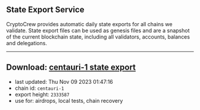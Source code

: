 ## State Export Service
CryptoCrew provides automatic daily state exports for all chains we validate. State export files can be used as genesis files and are a snapshot of the current blockchain state, including all validators, accounts, balances and delegations.

---
**Download: [centauri-1 state export](https://dl.ccvalidators.com/SERVICE/composable/centauri-1_export_2333587.json)**
---

- last updated: Thu Nov 09 2023 01:47:16
- chain id: `centauri-1`
- export height: `2333587`
- use for: airdrops, local tests, chain recovery
